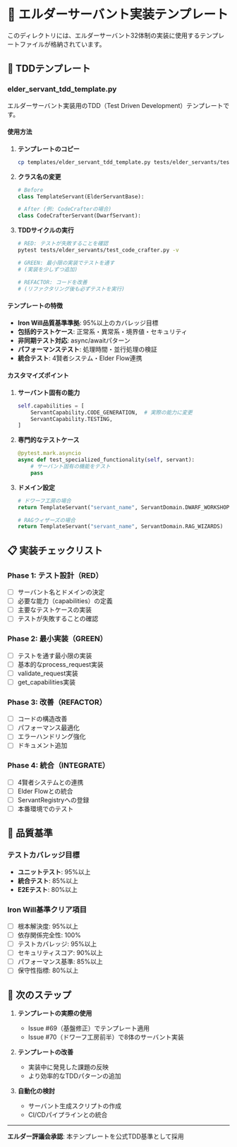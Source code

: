 # 📁 エルダーサーバント実装テンプレート

このディレクトリには、エルダーサーバント32体制の実装に使用するテンプレートファイルが格納されています。

## 🧪 TDDテンプレート

### elder_servant_tdd_template.py
エルダーサーバント実装用のTDD（Test Driven Development）テンプレートです。

#### 使用方法

1. **テンプレートのコピー**
   ```bash
   cp templates/elder_servant_tdd_template.py tests/elder_servants/test_[サーバント名].py
   ```

2. **クラス名の変更**
   ```python
   # Before
   class TemplateServant(ElderServantBase):
   
   # After (例: CodeCrafterの場合)
   class CodeCrafterServant(DwarfServant):
   ```

3. **TDDサイクルの実行**
   ```bash
   # RED: テストが失敗することを確認
   pytest tests/elder_servants/test_code_crafter.py -v
   
   # GREEN: 最小限の実装でテストを通す
   # (実装を少しずつ追加)
   
   # REFACTOR: コードを改善
   # (リファクタリング後も必ずテストを実行)
   ```

#### テンプレートの特徴

- **Iron Will品質基準準拠**: 95%以上のカバレッジ目標
- **包括的テストケース**: 正常系・異常系・境界値・セキュリティ
- **非同期テスト対応**: async/awaitパターン
- **パフォーマンステスト**: 処理時間・並行処理の検証
- **統合テスト**: 4賢者システム・Elder Flow連携

#### カスタマイズポイント

1. **サーバント固有の能力**
   ```python
   self.capabilities = [
       ServantCapability.CODE_GENERATION,  # 実際の能力に変更
       ServantCapability.TESTING,
   ]
   ```

2. **専門的なテストケース**
   ```python
   @pytest.mark.asyncio
   async def test_specialized_functionality(self, servant):
       # サーバント固有の機能をテスト
       pass
   ```

3. **ドメイン設定**
   ```python
   # ドワーフ工房の場合
   return TemplateServant("servant_name", ServantDomain.DWARF_WORKSHOP)
   
   # RAGウィザーズの場合
   return TemplateServant("servant_name", ServantDomain.RAG_WIZARDS)
   ```

## 📋 実装チェックリスト

### Phase 1: テスト設計（RED）
- [ ] サーバント名とドメインの決定
- [ ] 必要な能力（capabilities）の定義
- [ ] 主要なテストケースの実装
- [ ] テストが失敗することの確認

### Phase 2: 最小実装（GREEN）
- [ ] テストを通す最小限の実装
- [ ] 基本的なprocess_request実装
- [ ] validate_request実装
- [ ] get_capabilities実装

### Phase 3: 改善（REFACTOR）
- [ ] コードの構造改善
- [ ] パフォーマンス最適化
- [ ] エラーハンドリング強化
- [ ] ドキュメント追加

### Phase 4: 統合（INTEGRATE）
- [ ] 4賢者システムとの連携
- [ ] Elder Flowとの統合
- [ ] ServantRegistryへの登録
- [ ] 本番環境でのテスト

## 🎯 品質基準

### テストカバレッジ目標
- **ユニットテスト**: 95%以上
- **統合テスト**: 85%以上
- **E2Eテスト**: 80%以上

### Iron Will基準クリア項目
- [ ] 根本解決度: 95%以上
- [ ] 依存関係完全性: 100%
- [ ] テストカバレッジ: 95%以上
- [ ] セキュリティスコア: 90%以上
- [ ] パフォーマンス基準: 85%以上
- [ ] 保守性指標: 80%以上

## 🚀 次のステップ

1. **テンプレートの実際の使用**
   - Issue #69（基盤修正）でテンプレート適用
   - Issue #70（ドワーフ工房前半）で8体のサーバント実装

2. **テンプレートの改善**
   - 実装中に発見した課題の反映
   - より効率的なTDDパターンの追加

3. **自動化の検討**
   - サーバント生成スクリプトの作成
   - CI/CDパイプラインとの統合

---
**エルダー評議会承認**: 本テンプレートを公式TDD基準として採用